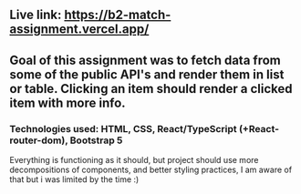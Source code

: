 ## Live link: https://b2-match-assignment.vercel.app/
## Goal of this assignment was to fetch data from some of the public API's and render them in list or table. Clicking an item should render a clicked item with more info.
### Technologies used: HTML, CSS, React/TypeScript (+React-router-dom), Bootstrap 5
 Everything is functioning as it should, but project should use more decompositions of components, and better styling practices, I am aware of that but i was limited by the time :)
 
